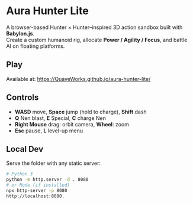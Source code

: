 # Aura Hunter Lite

A browser-based Hunter × Hunter–inspired 3D action sandbox built with **Babylon.js**.  
Create a custom humanoid rig, allocate **Power / Agility / Focus**, and battle AI on floating platforms.

## Play
Available at:
https://QuayeWorks.github.io/aura-hunter-lite/

## Controls
- **WASD** move, **Space** jump (hold to charge), **Shift** dash  
- **Q** Nen blast, **E** Special, **C** charge Nen  
- **Right Mouse** drag: orbit camera, **Wheel**: zoom  
- **Esc** pause, **L** level-up menu

## Local Dev
Serve the folder with any static server:
```bash
# Python 3
python -m http.server -d . 8080
# or Node (if installed)
npx http-server -p 8080
http://localhost:8080.
